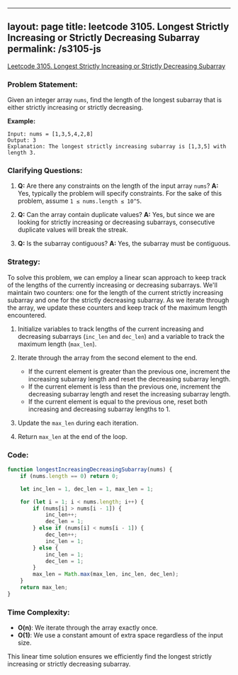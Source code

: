 
---
layout: page
title: leetcode 3105. Longest Strictly Increasing or Strictly Decreasing Subarray
permalink: /s3105-js
---
[Leetcode 3105. Longest Strictly Increasing or Strictly Decreasing Subarray](https://algoadvance.github.io/algoadvance/l3105)
### Problem Statement:
Given an integer array `nums`, find the length of the longest subarray that is either strictly increasing or strictly decreasing.

**Example:**
```plaintext
Input: nums = [1,3,5,4,2,8]
Output: 3
Explanation: The longest strictly increasing subarray is [1,3,5] with length 3.
```

### Clarifying Questions:
1. **Q:** Are there any constraints on the length of the input array `nums`?
   **A:** Yes, typically the problem will specify constraints. For the sake of this problem, assume `1 ≤ nums.length ≤ 10^5`.

2. **Q:** Can the array contain duplicate values?
   **A:** Yes, but since we are looking for strictly increasing or decreasing subarrays, consecutive duplicate values will break the streak.

3. **Q:** Is the subarray contiguous?
   **A:** Yes, the subarray must be contiguous.

### Strategy:

To solve this problem, we can employ a linear scan approach to keep track of the lengths of the currently increasing or decreasing subarrays. We'll maintain two counters: one for the length of the current strictly increasing subarray and one for the strictly decreasing subarray. As we iterate through the array, we update these counters and keep track of the maximum length encountered.

1. Initialize variables to track lengths of the current increasing and decreasing subarrays (`inc_len` and `dec_len`) and a variable to track the maximum length (`max_len`).
   
2. Iterate through the array from the second element to the end.
   - If the current element is greater than the previous one, increment the increasing subarray length and reset the decreasing subarray length.
   - If the current element is less than the previous one, increment the decreasing subarray length and reset the increasing subarray length.
   - If the current element is equal to the previous one, reset both increasing and decreasing subarray lengths to 1.
   
3. Update the `max_len` during each iteration.

4. Return `max_len` at the end of the loop.

### Code:

```javascript
function longestIncreasingDecreasingSubarray(nums) {
    if (nums.length == 0) return 0;

    let inc_len = 1, dec_len = 1, max_len = 1;

    for (let i = 1; i < nums.length; i++) {
        if (nums[i] > nums[i - 1]) {
            inc_len++;
            dec_len = 1;
        } else if (nums[i] < nums[i - 1]) {
            dec_len++;
            inc_len = 1;
        } else {
            inc_len = 1;
            dec_len = 1;
        }
        max_len = Math.max(max_len, inc_len, dec_len);
    }
    return max_len;
}
```

### Time Complexity:

- **O(n)**: We iterate through the array exactly once.
- **O(1)**: We use a constant amount of extra space regardless of the input size.

This linear time solution ensures we efficiently find the longest strictly increasing or strictly decreasing subarray.